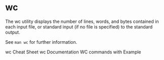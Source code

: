 # wc

The wc utility displays the number of lines, words, and bytes contained in each input file, or standard input (if no file is specified) to the standard output.

See `man wc` for further information.

<BadgeLink badgeText='Cheat Sheet' colorScheme='blue' href='https://onecompiler.com/cheatsheets/wc'>wc Cheat Sheet</BadgeLink>
<BadgeLink badgeText='Documentation' colorScheme='blue' href='https://linux.die.net/man/1/wc'>wc Documentation</BadgeLink>
<BadgeLink badgeText='READ' colorScheme='blue' href='https://linux.die.net/man/1/wc](https://www.geeksforgeeks.org/wc-command-linux-examples/'>WC commands with Example</BadgeLink>
